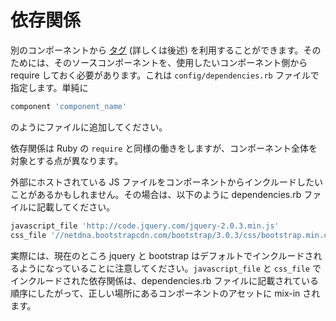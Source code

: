# 依存関係

別のコンポーネントから [タグ](#tags) (詳しくは後述) を利用することができます。そのためには、そのソースコンポーネントを、使用したいコンポーネント側から require しておく必要があります。これは ```config/dependencies.rb``` ファイルで指定します。単純に

```ruby
component 'component_name'
```

のようにファイルに追加してください。

依存関係は Ruby の ```require``` と同様の働きをしますが、コンポーネント全体を対象とする点が異なります。

外部にホストされている JS ファイルをコンポーネントからインクルードしたいことがあるかもしれません。その場合は、以下のように dependencies.rb ファイルに記載してください。

```ruby
javascript_file 'http://code.jquery.com/jquery-2.0.3.min.js'
css_file '//netdna.bootstrapcdn.com/bootstrap/3.0.3/css/bootstrap.min.css'
```

実際には、現在のところ jquery と bootstrap はデフォルトでインクルードされるようになっていることに注意してください。```javascript_file``` と ```css_file``` でインクルードされた依存関係は、dependencies.rb ファイルに記載されている順序にしたがって、正しい場所にあるコンポーネントのアセットに mix-in されます。
